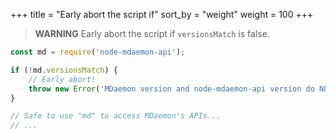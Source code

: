 +++
title = "Early abort the script if"
sort_by = "weight"
weight = 100
+++

> **WARNING**
> Early abort the script if `versionsMatch` is false.

```javascript
const md = require('node-mdaemon-api');

if (!md.versionsMatch) {
    // Early abort!
    throw new Error('MDaemon version and node-mdaemon-api version do NOT match!');
}

// Safe to use "md" to access MDaemon's APIs...
// ...
```
